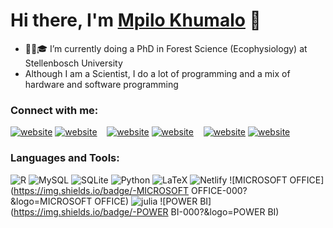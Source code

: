 # Hi there, I'm [Mpilo Khumalo][website] 👋

- 🌱🌳🎓 I’m currently doing a PhD in Forest Science (Ecophysiology) at Stellenbosch University
- Although I am a Scientist, I do a lot of programming and a mix of hardware and software programming 

### Connect with me:
[![website](./img/globe-light.svg)](https://mpilokhumalo.com#gh-light-mode-only)
[![website](./img/globe-dark.svg)](https://mpilokhumalo.com#gh-dark-mode-only)
&nbsp;&nbsp;
[![website](./img/twitter-light.svg)](https://twitter.com/mpilokhumalo1st#gh-light-mode-only)
[![website](./img/twitter-dark.svg)](https://twitter.com/mpilokhumalo1st#gh-dark-mode-only)
&nbsp;&nbsp;
[![website](./img/linkedin-light.svg)](https://linkedin.com/in/mpilo-khumalo-b45786119#gh-light-mode-only)
[![website](./img/linkedin-dark.svg)](https://linkedin.com/in/mpilo-khumalo-b45786119#gh-dark-mode-only)


### Languages and Tools:
![R](https://img.shields.io/badge/-R-000?&logo=R)
![MySQL](https://img.shields.io/badge/-SQL-000?&logo=MySQL)
![SQLite](https://img.shields.io/badge/-SQLITE-000?&logo=SQLite)
![Python](https://img.shields.io/badge/-Python-000?&logo=Python)
![LaTeX](https://img.shields.io/badge/-LaTeX-000?&logo=LaTeX)
![Netlify](https://img.shields.io/badge/-Netlify-000?&logo=Netlify)
![MICROSOFT OFFICE](https://img.shields.io/badge/-MICROSOFT OFFICE-000?&logo=MICROSOFT OFFICE)
![julia](https://img.shields.io/badge/-julia-000?&logo=julia)
![POWER BI](https://img.shields.io/badge/-POWER BI-000?&logo=POWER BI)


[website]: https://mpilokhumalo.com
[twitter]: https://twitter.com/mpilokhumalo1st
[linkedin]: https://linkedin.com/in/mpilo-khumalo-b45786119
